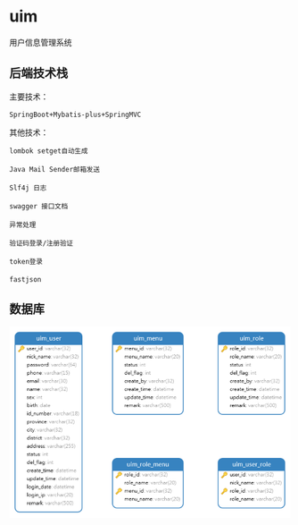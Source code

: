 # uim

用户信息管理系统
## 后端技术栈
主要技术：

    SpringBoot+Mybatis-plus+SpringMVC

其他技术：

    lombok setget自动生成

    Java Mail Sender邮箱发送

    Slf4j 日志

    swagger 接口文档

    异常处理

    验证码登录/注册验证

    token登录

    fastjson

## 数据库
![数据库表](source/images/%E6%95%B0%E6%8D%AE%E5%BA%93%E8%A1%A8.png)